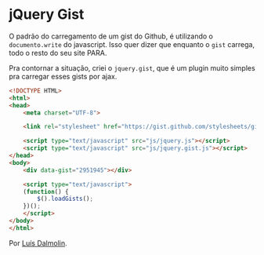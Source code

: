 # jQuery Gist

O padrão do carregamento de um gist do Github, é utilizando o `documento.write` do javascript. Isso quer dizer que enquanto o `gist` carrega, todo o resto do seu site PARA.

Pra contornar a situação, criei o `jquery.gist`, que é um plugin muito simples pra carregar esses gists por ajax.

```html
<!DOCTYPE HTML>
<html>
<head>
    <meta charset="UTF-8">

    <link rel="stylesheet" href="https://gist.github.com/stylesheets/gist/embed.css" type="text/css" />

    <script type="text/javascript" src="js/jquery.js"></script>
    <script type="text/javascript" src="js/jquery.gist.js"></script>
</head>
<body>
    <div data-gist="2951945"></div>

    <script type="text/javascript">
    (function() {
        $().loadGists();
    })();
    </script>
</body>
</html>
```

Por [Luís Dalmolin](https://plus.google.com/118015701305507171424/posts).